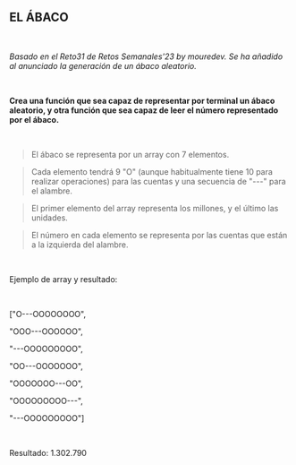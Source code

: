 ## EL ÁBACO

<br>

*Basado en el Reto31 de Retos Semanales'23 by mouredev. Se ha añadido al anunciado la generación de un ábaco aleatorio.*
  
<br>

**Crea una función que sea capaz de representar por terminal un ábaco aleatorio, y otra función que sea capaz de leer el número representado por el ábaco.**

<br>

>  El ábaco se representa por un array con 7 elementos.

> Cada elemento tendrá 9 "O" (aunque habitualmente tiene 10 para realizar operaciones) para las cuentas y una secuencia de "---" para el alambre.

>  El primer elemento del array representa los millones, y el último las unidades.

> El número en cada elemento se representa por las cuentas que están a la izquierda del alambre.

<br>

Ejemplo de array y resultado:

<br>

["O---OOOOOOOO", 

"OOO---OOOOOO",

 "---OOOOOOOOO",
 
"OO---OOOOOOO",

 "OOOOOOO---OO",
 
 "OOOOOOOOO---",
 
"---OOOOOOOOO"]

<br>

Resultado: 1.302.790

